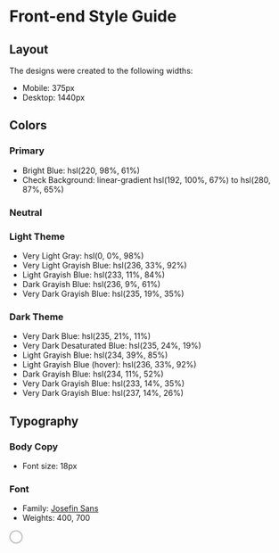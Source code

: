 # Front-end Style Guide

## Layout

The designs were created to the following widths:

- Mobile: 375px
- Desktop: 1440px

## Colors

### Primary

- Bright Blue: hsl(220, 98%, 61%)
- Check Background: linear-gradient hsl(192, 100%, 67%) to hsl(280, 87%, 65%)

### Neutral

### Light Theme

- Very Light Gray: hsl(0, 0%, 98%)
- Very Light Grayish Blue: hsl(236, 33%, 92%)
- Light Grayish Blue: hsl(233, 11%, 84%)
- Dark Grayish Blue: hsl(236, 9%, 61%)
- Very Dark Grayish Blue: hsl(235, 19%, 35%)

### Dark Theme

- Very Dark Blue: hsl(235, 21%, 11%)
- Very Dark Desaturated Blue: hsl(235, 24%, 19%)
- Light Grayish Blue: hsl(234, 39%, 85%)
- Light Grayish Blue (hover): hsl(236, 33%, 92%)
- Dark Grayish Blue: hsl(234, 11%, 52%)
- Very Dark Grayish Blue: hsl(233, 14%, 35%)
- Very Dark Grayish Blue: hsl(237, 14%, 26%)

## Typography

### Body Copy

- Font size: 18px

### Font

- Family: [Josefin Sans](https://fonts.google.com/specimen/Josefin+Sans)
- Weights: 400, 700
<div class="checkbox-wrapper-12">
  <div class="cbx">
    <input id="cbx-12" type="checkbox"/>
    <label for="cbx-12"></label>
    <svg width="15" height="14" viewbox="0 0 15 14" fill="none">
      <path d="M2 8.36364L6.23077 12L13 2"></path>
    </svg>
  </div>
  <!-- Gooey-->
  <svg xmlns="http://www.w3.org/2000/svg" version="1.1">
    <defs>
      <filter id="goo-12">
        <fegaussianblur in="SourceGraphic" stddeviation="4" result="blur"></fegaussianblur>
        <fecolormatrix in="blur" mode="matrix" values="1 0 0 0 0  0 1 0 0 0  0 0 1 0 0  0 0 0 22 -7" result="goo-12"></fecolormatrix>
        <feblend in="SourceGraphic" in2="goo-12"></feblend>
      </filter>
    </defs>
  </svg>
</div>

<style>
  .checkbox-wrapper-12 {
    position: relative;
  }
  .checkbox-wrapper-12 > svg {
    position: absolute;
    top: -130%;
    left: -170%;
    width: 110px;
    pointer-events: none;
  }
  .checkbox-wrapper-12 * {
    box-sizing: border-box;
  }
  .checkbox-wrapper-12 input[type="checkbox"] {
    -webkit-appearance: none;
    -moz-appearance: none;
    appearance: none;
    -webkit-tap-highlight-color: transparent;
    cursor: pointer;
    margin: 0;
  }
  .checkbox-wrapper-12 input[type="checkbox"]:focus {
    outline: 0;
  }
  .checkbox-wrapper-12 .cbx {
    width: 24px;
    height: 24px;
    top: calc(50vh - 12px);
    left: calc(50vw - 12px);
  }
  .checkbox-wrapper-12 .cbx input {
    position: absolute;
    top: 0;
    left: 0;
    width: 24px;
    height: 24px;
    border: 2px solid #bfbfc0;
    border-radius: 50%;
  }
  .checkbox-wrapper-12 .cbx label {
    width: 24px;
    height: 24px;
    background: none;
    border-radius: 50%;
    position: absolute;
    top: 0;
    left: 0;
    -webkit-filter: url("#goo-12");
    filter: url("#goo-12");
    transform: trasnlate3d(0, 0, 0);
    pointer-events: none;
  }
  .checkbox-wrapper-12 .cbx svg {
    position: absolute;
    top: 5px;
    left: 4px;
    z-index: 1;
    pointer-events: none;
  }
  .checkbox-wrapper-12 .cbx svg path {
    stroke: #fff;
    stroke-width: 3;
    stroke-linecap: round;
    stroke-linejoin: round;
    stroke-dasharray: 19;
    stroke-dashoffset: 19;
    transition: stroke-dashoffset 0.3s ease;
    transition-delay: 0.2s;
  }
  .checkbox-wrapper-12 .cbx input:checked + label {
    animation: splash-12 0.6s ease forwards;
  }
  .checkbox-wrapper-12 .cbx input:checked + label + svg path {
    stroke-dashoffset: 0;
  }
  @-moz-keyframes splash-12 {
    40% {
      background: #866efb;
      box-shadow: 0 -18px 0 -8px #866efb, 16px -8px 0 -8px #866efb, 16px 8px 0 -8px #866efb, 0 18px 0 -8px #866efb, -16px 8px 0 -8px #866efb, -16px -8px 0 -8px #866efb;
    }
    100% {
      background: #866efb;
      box-shadow: 0 -36px 0 -10px transparent, 32px -16px 0 -10px transparent, 32px 16px 0 -10px transparent, 0 36px 0 -10px transparent, -32px 16px 0 -10px transparent, -32px -16px 0 -10px transparent;
    }
  }
  @-webkit-keyframes splash-12 {
    40% {
      background: #866efb;
      box-shadow: 0 -18px 0 -8px #866efb, 16px -8px 0 -8px #866efb, 16px 8px 0 -8px #866efb, 0 18px 0 -8px #866efb, -16px 8px 0 -8px #866efb, -16px -8px 0 -8px #866efb;
    }
    100% {
      background: #866efb;
      box-shadow: 0 -36px 0 -10px transparent, 32px -16px 0 -10px transparent, 32px 16px 0 -10px transparent, 0 36px 0 -10px transparent, -32px 16px 0 -10px transparent, -32px -16px 0 -10px transparent;
    }
  }
  @-o-keyframes splash-12 {
    40% {
      background: #866efb;
      box-shadow: 0 -18px 0 -8px #866efb, 16px -8px 0 -8px #866efb, 16px 8px 0 -8px #866efb, 0 18px 0 -8px #866efb, -16px 8px 0 -8px #866efb, -16px -8px 0 -8px #866efb;
    }
    100% {
      background: #866efb;
      box-shadow: 0 -36px 0 -10px transparent, 32px -16px 0 -10px transparent, 32px 16px 0 -10px transparent, 0 36px 0 -10px transparent, -32px 16px 0 -10px transparent, -32px -16px 0 -10px transparent;
    }
  }
  @keyframes splash-12 {
    40% {
      background: #866efb;
      box-shadow: 0 -18px 0 -8px #866efb, 16px -8px 0 -8px #866efb, 16px 8px 0 -8px #866efb, 0 18px 0 -8px #866efb, -16px 8px 0 -8px #866efb, -16px -8px 0 -8px #866efb;
    }
    100% {
      background: #866efb;
      box-shadow: 0 -36px 0 -10px transparent, 32px -16px 0 -10px transparent, 32px 16px 0 -10px transparent, 0 36px 0 -10px transparent, -32px 16px 0 -10px transparent, -32px -16px 0 -10px transparent;
    }
  }
</style>


